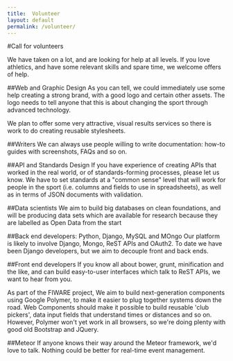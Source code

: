```yaml
---
title:  Volunteer
layout: default
permalink: /volunteer/
---
```


#Call for volunteers

We have taken on a lot, and are looking for help at all levels.  If you love athletics, and have some relevant skills and spare time, we welcome offers of help.

##Web and Graphic Design
As you can tell, we could immediately use some help creating a strong brand, with a  good logo and certain other assets.  The logo needs to tell anyone that this is about changing the sport through advanced technology.

We plan to offer some very attractive, visual results services so there is work to do creating reusable stylesheets.

##Writers
We can always use people willing to write documentation:  how-to guides with screenshots, FAQs and so on.

##API and Standards Design
If you have experience of creating APIs that worked in the real world, or of standards-forming processes, please let us know.  We have to set standards at a "common sense" level that will work for people in the sport (i.e. columns and fields to use in spreadsheets), as well as in terms of JSON documents with validation.

##Data scientists
We aim to build big databases on clean foundations, and will be producing data sets which are available for research because they are labelled as Open Data from the start

##Back end developers: Python, Django, MySQL and MOngo
Our platform is likely to involve Django, Mongo, ReST APIs and OAuth2.  To date we have been Django developers, but we aim to decouple front and back ends.

##Front end developers
If you know all about bower, grunt, minification and the like, and can build easy-to-user interfaces which talk to ReST APIs, we want to hear from you.

As part of the FIWARE project, We aim to build next-generation components using Google Polymer, to make it easier to plug together systems down the road. Web Components should make it possible to build reusable 'club pickers', data input fields that understand times or distances and so on.  However, Polymer won't yet work in all browsers, so we're doing plenty with good old Bootstrap and JQuery.

##Meteor
If anyone knows their way around the Meteor framework, we'd love to talk.  Nothing could be better for real-time event management.


